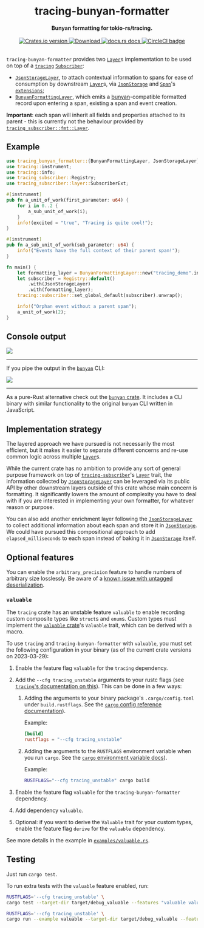 <h1 align="center">tracing-bunyan-formatter</h1>
<div align="center">
 <strong>
   Bunyan formatting for tokio-rs/tracing.
 </strong>
</div>

<br />

<div align="center">
  <!-- Crates version -->
  <a href="https://crates.io/crates/tracing-bunyan-formatter">
    <img src="https://img.shields.io/crates/v/tracing-bunyan-formatter.svg?style=flat-square"
    alt="Crates.io version" />
  </a>
  <!-- Downloads -->
  <a href="https://crates.io/crates/tracing-bunyan-formatter">
    <img src="https://img.shields.io/crates/d/tracing-bunyan-formatter.svg?style=flat-square"
      alt="Download" />
  </a>
  <!-- docs.rs docs -->
  <a href="https://docs.rs/tracing-bunyan-formatter">
    <img src="https://img.shields.io/badge/docs-latest-blue.svg?style=flat-square"
      alt="docs.rs docs" />
  </a>
  <!-- CI -->
  <a href="https://github.com/LukeMathWalker/tracing-bunyan-formatter">
    <img src="https://circleci.com/gh/LukeMathWalker/tracing-bunyan-formatter.svg?style=shield" alt="CircleCI badge" />
  </a>
</div>
<br/>

`tracing-bunyan-formatter` provides two [`Layer`]s implementation to be used on top of
a [`tracing`] [`Subscriber`]:
- [`JsonStorageLayer`], to attach contextual information to spans for ease of consumption by
  downstream [`Layer`]s, via [`JsonStorage`] and [`Span`]'s [`extensions`](https://docs.rs/tracing-subscriber/0.2.5/tracing_subscriber/registry/struct.ExtensionsMut.html);
- [`BunyanFormattingLayer`], which emits a [bunyan](https://github.com/trentm/node-bunyan)-compatible formatted record upon entering a span,
 existing a span and event creation.

**Important**: each span will inherit all fields and properties attached to its parent - this is
currently not the behaviour provided by [`tracing_subscriber::fmt::Layer`](https://docs.rs/tracing-subscriber/0.2.5/tracing_subscriber/fmt/struct.Layer.html).

## Example

```rust
use tracing_bunyan_formatter::{BunyanFormattingLayer, JsonStorageLayer};
use tracing::instrument;
use tracing::info;
use tracing_subscriber::Registry;
use tracing_subscriber::layer::SubscriberExt;

#[instrument]
pub fn a_unit_of_work(first_parameter: u64) {
    for i in 0..2 {
        a_sub_unit_of_work(i);
    }
    info!(excited = "true", "Tracing is quite cool!");
}

#[instrument]
pub fn a_sub_unit_of_work(sub_parameter: u64) {
    info!("Events have the full context of their parent span!");
}

fn main() {
    let formatting_layer = BunyanFormattingLayer::new("tracing_demo".into(), std::io::stdout);
    let subscriber = Registry::default()
        .with(JsonStorageLayer)
        .with(formatting_layer);
    tracing::subscriber::set_global_default(subscriber).unwrap();

    info!("Orphan event without a parent span");
    a_unit_of_work(2);
}
```

## Console output

<div>
<img src="https://raw.githubusercontent.com/LukeMathWalker/tracing-bunyan-formatter/master/images/ConsoleOutput.png" />
</div>
<hr/>

If you pipe the output in the [`bunyan`](https://github.com/trentm/node-bunyan) CLI:
<div>
<img src="https://raw.githubusercontent.com/LukeMathWalker/tracing-bunyan-formatter/master/images/ConsoleBunyanOutput.png" />
</div>
<hr/>

As a pure-Rust alternative check out the [`bunyan` crate](https://crates.io/crates/bunyan).
It includes a CLI binary with similar functionality to the original `bunyan` CLI written in
JavaScript.


## Implementation strategy

The layered approach we have pursued is not necessarily the most efficient,
but it makes it easier to separate different concerns and re-use common logic across multiple [`Layer`]s.

While the current crate has no ambition to provide any sort of general purpose framework on top of
[`tracing-subscriber`]'s [`Layer`] trait, the information collected by [`JsonStorageLayer`] can be leveraged via
its public API by other downstream layers outside of this crate whose main concern is formatting.
It significantly lowers the amount of complexity you have to deal with if you are interested
in implementing your own formatter, for whatever reason or purpose.

You can also add another enrichment layer following the [`JsonStorageLayer`] to collect
additional information about each span and store it in [`JsonStorage`].
We could have pursued this compositional approach to add `elapsed_milliseconds` to each span
instead of baking it in [`JsonStorage`] itself.

## Optional features

You can enable the `arbitrary_precision` feature to handle numbers of arbitrary size losslessly. Be aware of a [known issue with untagged deserialization](https://github.com/LukeMathWalker/tracing-bunyan-formatter/issues/4).

### `valuable`

The `tracing` crate has an unstable feature `valuable` to enable
recording custom composite types like `struct`s and `enum`s. Custom
types must implement the [`valuable`
crate](https://crates.io/crates/valuable)'s `Valuable` trait, which
can be derived with a macro.

To use `tracing` and `tracing-bunyan-formatter` with `valuable`, you must set the following configuration in your binary (as of the current crate versions on 2023-03-29):

1. Enable the feature flag `valuable` for the `tracing` dependency.
2. Add the `--cfg tracing_unstable` arguments to your rustc
   flags (see [`tracing`'s documentation on this][tracing_unstable]).
   This can be done in a few ways:
    1. Adding the arguments to your binary package's
       `.cargo/config.toml` under `build.rustflags`. See the
       [`cargo` config reference documentation][cargo_build_rustflags]).

       Example:

       ```toml
       [build]
       rustflags = "--cfg tracing_unstable"
       ```

    2. Adding the arguments to the `RUSTFLAGS` environment variable when you
       run `cargo`. See the [`cargo` environment variable
       docs][cargo_env_vars]).

       Example:
       ```sh
       RUSTFLAGS="--cfg tracing_unstable" cargo build
       ```

3. Enable the feature flag `valuable` for the `tracing-bunyan-formatter` dependency.
4. Add dependency `valuable`.
5. Optional: if you want to derive the `Valuable` trait for your
   custom types, enable the feature flag `derive` for the `valuable`
   dependency.

See more details in the example in [`examples/valuable.rs`](examples/valuable.rs).

[cargo_build_rustflags]: https://doc.rust-lang.org/cargo/reference/config.html#buildrustflags
[cargo_env_vars]: https://doc.rust-lang.org/cargo/reference/environment-variables.html
[tracing_unstable]: https://docs.rs/tracing/0.1.37/tracing/index.html#unstable-features

## Testing

Just run `cargo test`.

To run extra tests with the `valuable` feature enabled, run:

```sh
RUSTFLAGS='--cfg tracing_unstable' \
cargo test --target-dir target/debug_valuable --features "valuable valuable/derive"

RUSTFLAGS='--cfg tracing_unstable' \
cargo run --example valuable --target-dir target/debug_valuable --features "valuable valuable/derive"
```

[`Layer`]: https://docs.rs/tracing-subscriber/0.2.5/tracing_subscriber/layer/trait.Layer.html
[`JsonStorageLayer`]: https://docs.rs/tracing-bunyan-formatter/0.1.6/tracing_bunyan_formatter/struct.JsonStorageLayer.html
[`JsonStorage`]: https://docs.rs/tracing-bunyan-formatter/0.1.6/tracing_bunyan_formatter/struct.JsonStorage.html
[`BunyanFormattingLayer`]: https://docs.rs/tracing-bunyan-formatter/0.1.6/tracing_bunyan_formatter/struct.BunyanFormattingLayer.html
[`Span`]: https://docs.rs/tracing/0.1.13/tracing/struct.Span.html
[`Subscriber`]: https://docs.rs/tracing-core/0.1.10/tracing_core/subscriber/trait.Subscriber.html
[`tracing`]: https://docs.rs/tracing
[`tracing-subscriber`]: https://docs.rs/tracing-subscriber
